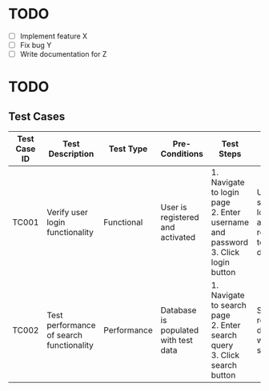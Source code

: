 # TODO

- [ ] Implement feature X
- [ ] Fix bug Y
- [ ] Write documentation for Z

# TODO

## Test Cases

| Test Case ID | Test Description | Test Type | Pre-Conditions | Test Steps | Expected Results | Actual Results | Status | Comments |
|--------------|------------------|-----------|----------------|------------|------------------|----------------|--------|----------|
| TC001        | Verify user login functionality | Functional | User is registered and activated | 1. Navigate to login page <br> 2. Enter username and password <br> 3. Click login button | User is successfully logged in and redirected to the dashboard | User is successfully logged in | Pass | None |
| TC002        | Test performance of search functionality | Performance | Database is populated with test data | 1. Navigate to search page <br> 2. Enter search query <br> 3. Click search button | Search results are displayed within 2 seconds | Search results displayed in 1.8 seconds | Pass | None |